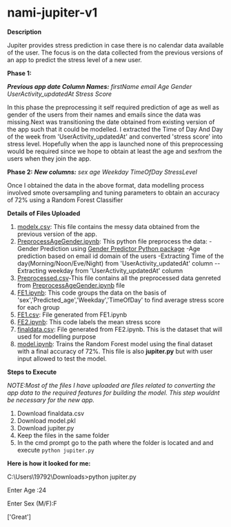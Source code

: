 # nami-jupiter-v1

**Description**

Jupiter provides stress prediction in case there is no calendar data available of the user.  The focus is on the data collected from the previous versions of an app  to predict the stress level of a new user.

**Phase 1:**

***Previous app date Column Names:** firstName	email	Age	Gender	UserActivity_updatedAt	Stress Score*    

In this phase the preprocessing it self required prediction of age as well as gender of the users from their names and emails since the data was missing.Next was transitioning the date obtained from existing version of the app such that it could be modelled. I  extracted the Time of Day And Day of the week from 'UserActivity_updatedAt' and converted 'stress score' into stress level.  Hopefully when the app is launched none of this preprocessing would be required since we hope to obtain  at least the age and sexfrom the users when they join the app.



**Phase 2:**
***New  columns:** sex	age	Weekday	TimeOfDay	 StressLevel* 

Once I obtained the data in the above format, data modelling process involved smote oversampling and tuning parameters to obtain an accuracy of 72% using a Random Forest Classifier




**Details of Files Uploaded**


1. [modelx.csv](https://gitlab.com/mc-dev-team/build/back-end/mc-backend-prototypes/data-science-internships/jupiter-v1/-/blob/master/modelx.csv): This file contains the messy data obtained from the previous version of the app.
2. [PreprocessAgeGender.ipynb](https://gitlab.com/mc-dev-team/build/back-end/mc-backend-prototypes/data-science-internships/jupiter-v1/-/blob/master/PreprocessAgeGender.ipynb): This python file preprocess the data:
                    -Gender Prediction using [Gender Predictor Python package](https://github.com/clintval/gender-predictor)
                    -Age prediction based on email id domain of the users
                    -Extracting Time of the day(Morning/Noon/Eve/Night) from 'UserActivity_updatedAt' column
                    --Extracting weekday from 'UserActivity_updatedAt' column
3. [Preprocessed.csv](https://gitlab.com/mc-dev-team/build/back-end/mc-backend-prototypes/data-science-internships/jupiter-v1/-/blob/master/Preprocessed.csv)-This file contains all the preprocessed data genreted from [PreprocessAgeGender.ipynb](https://gitlab.com/mc-dev-team/build/back-end/mc-backend-prototypes/data-science-internships/jupiter-v1/-/blob/master/PreprocessAgeGender.ipynb) file
4. [FE1.ipynb](https://gitlab.com/mc-dev-team/build/back-end/mc-backend-prototypes/data-science-internships/jupiter-v1/-/blob/master/FE1.ipynb): This code groups the data on the basis of 'sex','Predicted_age','Weekday','TimeOfDay' to find average stress score for each group
5. [FE1.csv](https://gitlab.com/mc-dev-team/build/back-end/mc-backend-prototypes/data-science-internships/jupiter-v1/-/blob/master/FE1.csv): File generated from FE1.ipynb
6. [FE2.ipynb](https://gitlab.com/mc-dev-team/build/back-end/mc-backend-prototypes/data-science-internships/jupiter-v1/-/blob/master/FE2.ipynb): This code labels the mean stress score
7. [finaldata.csv](https://gitlab.com/mc-dev-team/build/back-end/mc-backend-prototypes/data-science-internships/jupiter-v1/-/blob/master/finaldata.csv): File generated from FE2.ipynb. This is the dataset that will used for modelling purpose
8. [model.ipynb](https://gitlab.com/mc-dev-team/build/back-end/mc-backend-prototypes/data-science-internships/jupiter-v1/-/blob/master/model.ipynb): Trains the Random Forest model using the final dataset with a final accuracy of 72%. This file is also **jupiter.py** but with user input allowed to test the model.

**Steps to Execute**


*NOTE:Most of the files I have uploaded are files related to converting the app data to the required features for building the model. This step wouldnt be necessary for the new app.*


1. Download finaldata.csv
2. Download model.pkl
3. Download jupiter.py
4. Keep the files in the same folder
5. In the cmd prompt go to the path where the folder is located and and execute `python jupiter.py`

**Here is how it looked for me:**


C:\Users\19792\Downloads>python jupiter.py

Enter Age :24

Enter Sex (M/F):F

['Great']



